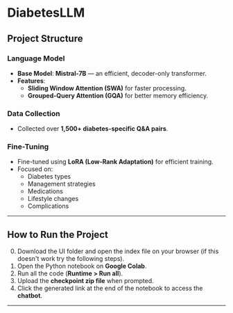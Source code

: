 # DiabetesLLM

## Project Structure

### Language Model
- **Base Model**: **Mistral-7B** — an efficient, decoder-only transformer.
- **Features**:
  - **Sliding Window Attention (SWA)** for faster processing.
  - **Grouped-Query Attention (GQA)** for better memory efficiency.

### Data Collection
- Collected over **1,500+ diabetes-specific Q&A pairs**.

### Fine-Tuning
- Fine-tuned using **LoRA (Low-Rank Adaptation)** for efficient training.
- Focused on:
  - Diabetes types
  - Management strategies
  - Medications
  - Lifestyle changes
  - Complications

---

## How to Run the Project
0. Download the UI folder and open the index file on your browser (if this doesn't work try the following steps).
1. Open the Python notebook on **Google Colab**.
2. Run all the code (**Runtime > Run all**).
3. Upload the **checkpoint zip file** when prompted.
4. Click the generated link at the end of the notebook to access the **chatbot**.

---
